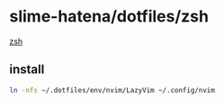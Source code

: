 # slime-hatena/dotfiles/zsh

[zsh](https://github.com/zsh-users/zsh)

## install

```sh { name=nvim-install }
ln -nfs ~/.dotfiles/env/nvim/LazyVim ~/.config/nvim
```

